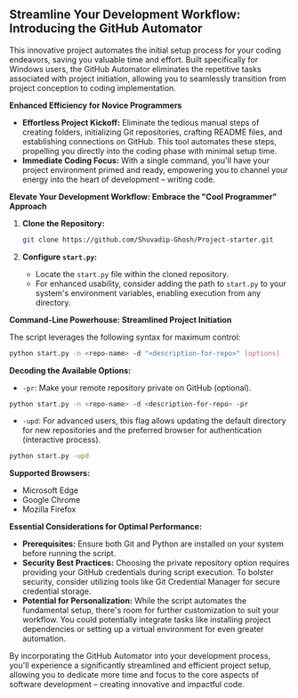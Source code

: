 ## Streamline Your Development Workflow: Introducing the GitHub Automator

This innovative project automates the initial setup process for your coding endeavors, saving you valuable time and effort.  Built specifically for Windows users, the GitHub Automator eliminates the repetitive tasks associated with project initiation, allowing you to seamlessly transition from project conception to coding implementation.

**Enhanced Efficiency for Novice Programmers**

* **Effortless Project Kickoff:** Eliminate the tedious manual steps of creating folders, initializing Git repositories, crafting README files, and establishing connections on GitHub. This tool automates these steps, propelling you directly into the coding phase with minimal setup time.
* **Immediate Coding Focus:** With a single command, you'll have your project environment primed and ready, empowering you to channel your energy into the heart of development – writing code.

**Elevate Your Development Workflow: Embrace the "Cool Programmer" Approach**

1. **Clone the Repository:**

   ```bash
   git clone https://github.com/Shuvadip-Ghosh/Project-starter.git
   ```

2. **Configure `start.py`:**

   - Locate the `start.py` file within the cloned repository.
   - For enhanced usability, consider adding the path to `start.py` to your system's environment variables, enabling execution from any directory.

**Command-Line Powerhouse: Streamlined Project Initiation**

The script leverages the following syntax for maximum control:

```bash
python start.py -n <repo-name> -d "<description-for-repo>" [options]
```

**Decoding the Available Options:**

* `-pr`: Make your remote repository private on GitHub (optional).

```bash
python start.py -n <repo-name> -d <description-for-repo> -pr
```

* `-upd`: For advanced users, this flag allows updating the default directory for new repositories and the preferred browser for authentication (interactive process).

```bash
python start.py -upd
```

**Supported Browsers:**

* Microsoft Edge
* Google Chrome
* Mozilla Firefox

**Essential Considerations for Optimal Performance:**

- **Prerequisites:** Ensure both Git and Python are installed on your system before running the script.
- **Security Best Practices:** Choosing the private repository option requires providing your GitHub credentials during script execution. To bolster security, consider utilizing tools like Git Credential Manager for secure credential storage.
- **Potential for Personalization:** While the script automates the fundamental setup, there's room for further customization to suit your workflow. You could potentially integrate tasks like installing project dependencies or setting up a virtual environment for even greater automation.

By incorporating the GitHub Automator into your development process, you'll experience a significantly streamlined and efficient project setup, allowing you to dedicate more time and focus to the core aspects of software development – creating innovative and impactful code.